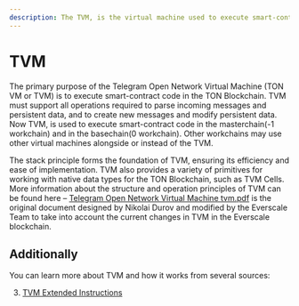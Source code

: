 ```yaml
---
description: The TVM, is the virtual machine used to execute smart-contract
---
```


# TVM

The primary purpose of the Telegram Open Network Virtual Machine (TON VM or TVM) is to execute smart-contract code in the TON Blockchain. TVM must support all operations required to parse incoming messages and persistent data, and to create new messages and modify persistent data. Now TVM, is used to execute smart-contract code in the masterchain(-1 workchain) and in the basechain(0 workchain). Other workchains may use other virtual machines alongside or instead of the TVM. 

The stack principle forms the foundation of TVM, ensuring its efficiency and ease of implementation. TVM also provides a variety of primitives for working with native data types for the TON Blockchain, such as TVM Cells. More information about the structure and operation principles of TVM can be found here – [Telegram Open Network Virtual Machine tvm.pdf](https://docs.everscale.network/tvm.pdf) is the original document designed by Nikolai Durov and modified by the Everscale Team to take into account the current changes in TVM in the Everscale blockchain.

## Additionally

You can learn more about TVM and how it works from several sources:

3. [TVM Extended Instructions](https://tonlabs.notion.site/tonlabs/TVM-Extended-Instructions-f22fb9a10bec4f8cadd9757e7d6df51d)
